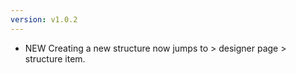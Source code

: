 ```yaml
---
version: v1.0.2
---
```

- NEW Creating a new structure now jumps to > designer page > structure item.